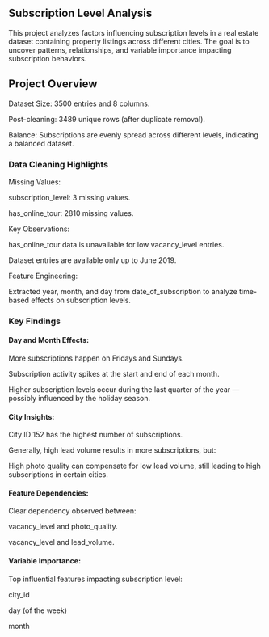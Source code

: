 ## Subscription Level Analysis
This project analyzes factors influencing subscription levels in a real estate dataset containing property listings across different cities. The goal is to uncover patterns, relationships, and variable importance impacting subscription behaviors.

## Project Overview
Dataset Size: 3500 entries and 8 columns.

Post-cleaning: 3489 unique rows (after duplicate removal).

Balance: Subscriptions are evenly spread across different levels, indicating a balanced dataset.

### Data Cleaning Highlights
Missing Values:

subscription_level: 3 missing values.

has_online_tour: 2810 missing values.

Key Observations:

has_online_tour data is unavailable for low vacancy_level entries.

Dataset entries are available only up to June 2019.

Feature Engineering:

Extracted year, month, and day from date_of_subscription to analyze time-based effects on subscription levels.

### Key Findings
#### Day and Month Effects:

More subscriptions happen on Fridays and Sundays.

Subscription activity spikes at the start and end of each month.

Higher subscription levels occur during the last quarter of the year — possibly influenced by the holiday season.

#### City Insights:

City ID 152 has the highest number of subscriptions.

Generally, high lead volume results in more subscriptions, but:

High photo quality can compensate for low lead volume, still leading to high subscriptions in certain cities.

#### Feature Dependencies:

Clear dependency observed between:

vacancy_level and photo_quality.

vacancy_level and lead_volume.

#### Variable Importance:

Top influential features impacting subscription level:

city_id

day (of the week)

month
